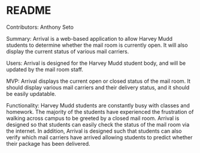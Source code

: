 # README

Contributors: Anthony Seto

Summary: Arrival is a web-based application to allow Harvey Mudd students to
determine whether the mail room is currently open. It will also display the
current status of various mail carriers.

Users: Arrival is designed for the Harvey Mudd student body, and will be
updated by the mail room staff.

MVP: Arrival displays the current open or closed status of the mail room. It
should display various mail carriers and their delivery status, and it should
be easily updatable.

Functionality: Harvey Mudd students are constantly busy with classes and
homework. The majority of the students have experienced the frustration
of walking across campus to be greeted by a closed mail room. Arrival is
designed so that students can easily check the status of the mail room via
the internet. In addition, Arrival is designed such that students can also
verify which mail carriers have arrived allowing students to predict whether
their package has been delivered.
